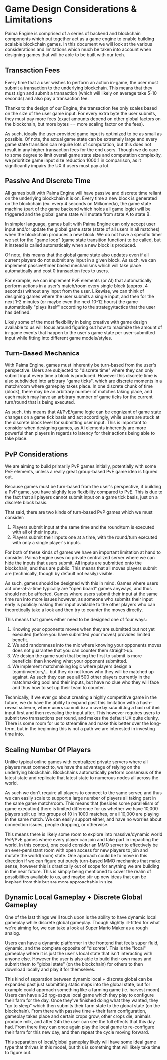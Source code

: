 # Game Design Considerations & Limitations

Paima Engine is comprised of a series of backend and blockchain components which put together act as a game engine to enable building scalable blockchain games. In this document we will look at the various considerations and limitations which much be taken into account when designing games that will be able to be built with our tech.

## Transaction Fees

Every time that a user wishes to perform an action in-game, the user must submit a transaction to the underlying blockchain. This means that they must sign and submit a transaction (which will likely on average take 5-10 seconds) and also pay a transaction fee.

Thanks to the design of our Engine, the transaction fee only scales based on the size of the user game input. For every extra byte the user submits, they must pay more fees (exact amounts depend on other global factors on the blockchain, but more bytes == more scaling factor on the fees).

As such, ideally the user-provided game input is optimized to be as small as possible. Of note, the actual game state can be extremely large and every game state transition can require lots of computation, but this does not result in any higher transaction fees for the end users. Though we do care to some degree to limit overall game state size and computation complexity, we prioritize game input size reduction 1000:1 in comparison, as it significantly impairs the UX if users must pay a lot.

## Passive And Discrete Time

All games built with Paima Engine will have passive and discrete time reliant on the underlying blockchain it is on. Every time a new block is generated on the blockchain (ex. every 4 seconds on Milkomeda), the game state machine (part of the game backend which holds all game logic) will be triggered and the global game state will mutate from state A to state B.

In simpler language, games built with Paima Engine can only accept user input and/or update the global game state (state of all users in all matches) when the blockchain produces a new block. We do not have a specific timer we set for the "game loop" (game state transition function) to be called, but it instead is called automatically when a new block is produced.

Of note, this means that the global game state also updates even if all current players do not submit any input in a given block. As such, we can implement passive/timer based mechanisms which will take place automatically and cost 0 transaction fees to users.

For example, we can implement PvE elements (or AI) that automatically perform actions in a user's match/room every single block (approx. 4 seconds) without any input from the user. Likewise, we can think of designing games where the user submits a single input, and then for the next 1-2 minutes (or maybe even the next 10-12 hours) the game automatically "plays itself" according to the strategy/tactics that the user has defined.

Likely some of the most flexibility in being creative with game design available to us will focus around figuring out how to maximize the amount of in-game events that happen to the user's game state per user-submitted input while fitting into different game models/styles.

## Turn-Based Mechanics

With Paima Engine, games must inherently be turn-based from the user's perspective. Users are subjected to "discrete time" where they can only submit input every time a block is produced. However this discrete time is also subdivided into arbitrary "game ticks", which are discrete moments in a match/room where gameplay takes place. In one discrete chunk of time (block), there may be an arbitrary number of matches taking place, and each match may have an arbitrary number of game ticks for the current turn/round that is being executed.

As such, this means that AI/PvE/game logic can be cognizant of game state changes on a game tick basis and act accordingly, while users are stuck at the discrete block level for submitting user input. This is important to consider when designing games, as AI elements inherently are more powerful than players in regards to latency for their actions being able to take place.

## PvP Considerations

We are aiming to build primarily PvP games initially, potentially with some PvE elements, unless a really great group-based PvE game idea is figured out.

Because games must be turn-based from the user's perspective, if building a PvP game, you have slightly less flexibility compared to PvE. This is due to the fact that all players cannot submit input on a game tick basis, just on a discrete block basis.

That said, there are two kinds of turn-based PvP games which we must consider:

1. Players submit input at the same time and the round/turn is executed with all of their inputs.
2. Players submit their inputs one at a time, with the round/turn executed with only a single player's inputs.

For both of these kinds of games we have an important limitation at hand to consider. Paima Engine uses no private centralized server where we can hide the inputs that users submit. All inputs are submitted onto the blockchain, and thus are public. This means that all moves players submit are (technically, though by default not easily) visible.

As such, games should be designed with this in mind. Games where users act one-at-a-time typically are "open board" games anyways, and thus should not be affected. Games where users submit their input at the same time run into more issues however, as someone who submits their input early is publicly making their input available to the other players who can theoretically take a look and then try to counter the moves directly.

This means that games either need to be designed one of four ways:

1. Knowing your opponents moves when they are submitted but not yet executed (before you have submitted your moves) provides limited benefit.
2. We add randomness into the mix where knowing your opponents moves does not guarantee that you can counter them straight-up.
3. We design the game such that being the first to submit is more beneficial than knowing what your opponent submitted.
4. We implement matchmaking logic where players design a team/inventory/... but they do not know who they will be matched up against. As such they can see all 500 other players currently in the matchmaking pool and their inputs, but have no clue who they will face and thus how to set up their team to counter.

Technically, if we ever go about creating a highly competitive game in the future, we do have the ability to expand past this limitation with a hash-reveal scheme, where users commit to a move by submitting a hash of their input first and then revealing the input after. This however requires users to submit two transactions per round, and makes the default UX quite clunky. There is some room for us to streamline and make this better over the long-term, but in the beginning this is not a path we are interested in investing time into.

## Scaling Number Of Players

Unlike typical online games with centralized private servers where all players must connect to, we have the advantage of relying on the underlying blockchain. Blockchains automatically perform consensus of the latest state and replicate that latest state to numerous nodes all across the world.

As such we don't require all players to connect to the same server, and thus we can easily scale to support a large number of players all taking part in the same game match/room. This means that (besides some parallelism of game execution) there is limited difference for us whether we have 10,000 players split up into groups of 10 in 1000 matches, or all 10,000 are playing in the same match. We can easily support either, and have no worries about connection issues, people dropping, or otherwise.

This means there is likely some room to explore into massive/dynamic world PvP/PvE games where every player can join and take part in impacting the world. In this context, one could consider an MMO server to effectively be an ever-persistant room with open access for new players to join and mutate the world(room) state. One approach could be to move in this direction if we can figure out purely turn-based MMO mechanics that make sense, however this is drastically out of scope for anything we are building in the near future. This is simply being mentioned to cover the realm of possibilities available to us, and maybe stir up new ideas that can be inspired from this but are more approachable in size.

## Dynamic Local Gameplay + Discrete Global Gameplay

One of the last things we'll touch upon is the ability to have dynamic local gameplay while discrete global gameplay. Though slightly ill-fitted for what we're aiming for, we can take a look at Super Mario Maker as a rough analog.

Users can have a dynamic platformer in the frontend that feels super fluid, dynamic, and the complete opposite of "discrete". This is the "local" gameplay where it is just the user's local state that isn't interacting with anyone else. However the user is also able to build their own maps and submit them to "global state" (on the blockchain) for others to then download locally and play it for themselves.

This kind of separation between dynamic local + discrete global can be expanded past just submitting static maps into the global state, but for example could approach something like a farming game (ie. harvest moon). Users can have a 2d rpg-esque local game which they play to configure their farm for the day. Once they've finished doing what they wanted, they "go to sleep" which then submits their farm state to the global state (on the blockchain). From there with passive time + their farm configuration, gameplay takes place and certain crops grow, other crops die, animals produce milk, and after 24h the user can see the full effects that this day had. From there they can once again play the local game to re-configure their farm for this new day, and then repeat the cycle moving forward.

This separation of local/global gameplay likely will have some ideal game type that thrives in this model, but this is something that will likely take time to figure out.
